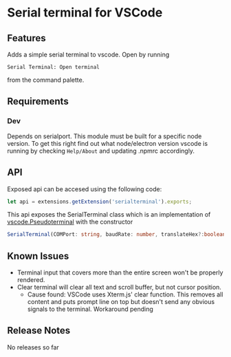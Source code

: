 # Serial terminal for VSCode


## Features

Adds a simple serial terminal to vscode. Open by running
~~~
Serial Terminal: Open terminal
~~~
from the command palette.

## Requirements

### Dev
Depends on serialport. This module must be built for a specific node version. To get this right find out what node/electron version
vscode is running by checking ```Help/About``` and updating .npmrc accordingly.

## API
Exposed api can be accesed using the following code:
<!--TODO: Update extension ID-->
~~~typescript
let api = extensions.getExtension('serialterminal').exports;
~~~

This api exposes the SerialTerminal class which is an implementation of [vscode.Pseudoterminal](https://code.visualstudio.com/api/references/vscode-api#Pseudoterminal) with the constructor

~~~typescript
SerialTerminal(COMPort: string, baudRate: number, translateHex?:boolean, lineEnd?: string, prompt?: string)
~~~

## Known Issues

- Terminal input that covers more than the entire screen won't be properly rendered.
- Clear terminal will clear all text and scroll buffer, but not cursor position.
  - Cause found: VSCode uses Xterm.js' clear function. This removes all content and puts prompt line on top but doesn't send any obvious signals to the
    terminal. Workaround pending

## Release Notes

No releases so far

